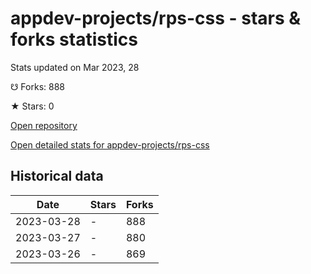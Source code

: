 # appdev-projects/rps-css - stars & forks statistics

Stats updated on Mar 2023, 28

☋ Forks: 888

★ Stars: 0

[Open repository](https://github.com/appdev-projects/rps-css)

[Open detailed stats for appdev-projects/rps-css](https://reviewgithub.com/rep/appdev-projects/rps-css)

## Historical data
| Date | Stars | Forks |
|------|-------|-------|
| 2023-03-28 | - | 888 | 
| 2023-03-27 | - | 880 | 
| 2023-03-26 | - | 869 | 

